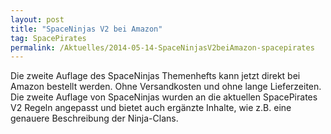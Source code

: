 ```yaml
---
layout: post
title: "SpaceNinjas V2 bei Amazon"
tag: SpacePirates
permalink: /Aktuelles/2014-05-14-SpaceNinjasV2beiAmazon-spacepirates
---
```


Die zweite Auflage des SpaceNinjas Themenhefts kann jetzt direkt bei Amazon bestellt werden. Ohne Versandkosten und ohne lange Lieferzeiten. Die zweite Auflage von SpaceNinjas wurden an die aktuellen SpacePirates V2 Regeln angepasst und bietet auch ergänzte Inhalte, wie z.B. eine genauere Beschreibung der Ninja-Clans.
